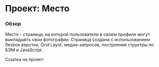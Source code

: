 # Проект: Место

### Обзор
Место - страница, на которой пользователи в своем профиле могут выкладывть свои фотографии.
Страница создана с использованием flexbox верстки, Grid Layot, медиа-запросов, построения структры по БЭМ и JavaScript.

Ссылка на проект:
